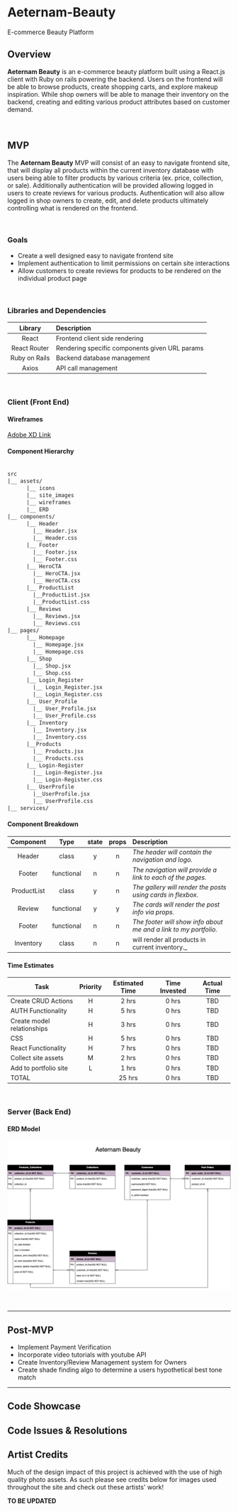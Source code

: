 # Aeternam-Beauty
E-commerce Beauty Platform

## Overview

**Aeternam Beauty** is an e-commerce beauty platform built using a React.js client with Ruby on rails powering the backend. Users on the frontend will be able to browse products, create shopping carts, and explore makeup inspiration. While shop owners will be able to manage their inventory on the backend, creating and editing various product attributes based on customer demand.

<br>

## MVP

The **Aeternam Beauty** MVP will consist of an easy to navigate frontend site, that will display all products within the current inventory database with users being able to filter products by various criteria (ex. price, collection, or sale). Additionally authentication will be provided allowing logged in users to create reviews for various products. Authentication will also allow logged in shop owners to create, edit, and delete products ultimately controlling what is rendered on the frontend.

<br>

### Goals

- Create a well designed easy to navigate frontend site
- Implement authentication to limit permissions on certain site interactions
- Allow customers to create reviews for products to be rendered on the individual product page

<br>

### Libraries and Dependencies


|    Library    | Description                                    |
| :-----------: | :--------------------------------------------- |
|     React     | Frontend client side rendering                 |
| React Router  | Rendering specific components given URL params |
| Ruby on Rails | Backend database management                    |
|     Axios     | API call management                            |

<br>

### Client (Front End)

#### Wireframes

[Adobe XD Link](https://xd.adobe.com/view/ae995890-0805-4880-47c4-471f98c883f9-d8a8/)

#### Component Hierarchy


``` structure

src
|__ assets/
      |__ icons
      |__ site_images
      |__ wireframes
      |__ ERD
|__ components/
      |__ Header
        |__ Header.jsx
        |__ Header.css
      |__ Footer  
        |__ Footer.jsx
        |__ Footer.css
      |__ HeroCTA
        |__ HeroCTA.jsx
        |__ HeroCTA.css
      |__ ProductList
        |__ProductList.jsx
        |__ProductList.css
      |__ Reviews
        |__ Reviews.jsx
        |__ Reviews.css
|__ pages/
      |__ Homepage
        |__ Homepage.jsx
        |__ Homepage.css
      |__ Shop
        |__ Shop.jsx
        |__ Shop.css
      |__ Login_Register
        |__ Login_Register.jsx
        |__ Login_Register.css
      |__ User_Profile
        |__ User_Profile.jsx
        |__ User_Profile.css
      |__ Inventory
        |__ Inventory.jsx
        |__ Inventory.css
      |__Products
        |__ Products.jsx
        |__ Products.css
      |__ Login-Register
        |__ Login-Register.jsx
        |__ Login-Register.css
      |__ UserProfile
        |__UserProfile.jsx
        |__ UserProfile.css
|__ services/

```

#### Component Breakdown


|  Component  |    Type    | state | props | Description                                                      |
| :---------: | :--------: | :---: | :---: | :--------------------------------------------------------------- |
|   Header    |   class    |   y   |   n   | _The header will contain the navigation and logo._               |
|   Footer    | functional |   n   |   n   | _The navigation will provide a link to each of the pages._       |
| ProductList |   class    |   y   |   n   | _The gallery will render the posts using cards in flexbox._      |
|   Review    | functional |   y   |   y   | _The cards will render the post info via props._                 |
|   Footer    | functional |   n   |   n   | _The footer will show info about me and a link to my portfolio._ |
|  Inventory  |   class    |   n   |   n   | will render all products in current inventory._                  |

#### Time Estimates


| Task                       | Priority | Estimated Time | Time Invested | Actual Time |
| -------------------------- | :------: | :------------: | :-----------: | :---------: |
| Create CRUD Actions        |    H     |     2 hrs      |     0 hrs     |     TBD     |
| AUTH Functionality         |    H     |     5 hrs      |     0 hrs     |     TBD     |
| Create model relationships |    H     |     3 hrs      |     0 hrs     |     TBD     |
| CSS                        |    H     |     5 hrs      |     0 hrs     |     TBD     |
| React Functionality        |    H     |     7 hrs      |     0 hrs     |     TBD     |
| Collect site assets        |    M     |     2 hrs      |     0 hrs     |     TBD     |
| Add to portfolio site      |    L     |     1 hrs      |     0 hrs     |     TBD     |
| TOTAL                      |          |     25 hrs     |     0 hrs     |     TBD     |


<br>

### Server (Back End)

#### ERD Model

![Alt text](./assets/Aeternam-Final-ERD.jpg?raw=true "Optional Title")

<br>

***

## Post-MVP

- Implement Payment Verification
- Incorporate video tutorials with youtube API
- Create Inventory/Review Management system for Owners
- Create shade finding algo to determine a users hypothetical best tone match

***

## Code Showcase



## Code Issues & Resolutions


## Artist Credits
Much of the design impact of this project is achieved with the use of high quality photo assets. As such please see credits below for images used throughout the site and check out these artists' work!

**TO BE UPDATED**
